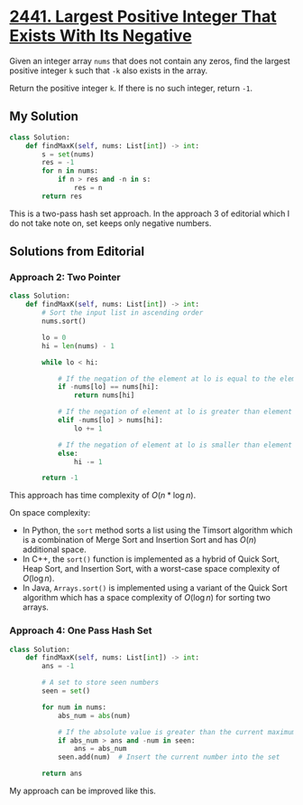 # [2441. Largest Positive Integer That Exists With Its Negative](https://leetcode.com/problems/largest-positive-integer-that-exists-with-its-negative/?envType=daily-question&envId=2024-05-02)

Given an integer array `nums` that does not contain any zeros, find the largest positive integer `k` such that `-k` also exists in the array.

Return the positive integer `k`. If there is no such integer, return `-1`.

## My Solution

```python
class Solution:
    def findMaxK(self, nums: List[int]) -> int:
        s = set(nums)
        res = -1
        for n in nums:
            if n > res and -n in s:
                res = n
        return res
```

This is a two-pass hash set approach. In the approach 3 of editorial which I do not take note on, set keeps only negative numbers.

## Solutions from Editorial

### Approach 2: Two Pointer
```python
class Solution:
    def findMaxK(self, nums: List[int]) -> int:
        # Sort the input list in ascending order
        nums.sort()

        lo = 0
        hi = len(nums) - 1

        while lo < hi:

            # If the negation of the element at lo is equal to the element at hi
            if -nums[lo] == nums[hi]:
                return nums[hi]

            # If the negation of element at lo is greater than element at hi
            elif -nums[lo] > nums[hi]: 
                lo += 1

            # If the negation of element at lo is smaller than element at hi
            else:
                hi -= 1

        return -1
```

This approach has time complexity of $O(n * \log n)$.

On space complexity:

- In Python, the `sort` method sorts a list using the Timsort algorithm which is a combination of Merge Sort and Insertion Sort and has $O(n)$ additional space.
- In C++, the `sort()` function is implemented as a hybrid of Quick Sort, Heap Sort, and Insertion Sort, with a worst-case space complexity of $O(\log n)$.
- In Java, `Arrays.sort()` is implemented using a variant of the Quick Sort algorithm which has a space complexity of $O(\log ⁡n)$ for sorting two arrays.

### Approach 4: One Pass Hash Set

```python
class Solution:
    def findMaxK(self, nums: List[int]) -> int:
        ans = -1

        # A set to store seen numbers
        seen = set()

        for num in nums:
            abs_num = abs(num)

            # If the absolute value is greater than the current maximum and its negation is seen
            if abs_num > ans and -num in seen:
                ans = abs_num
            seen.add(num)  # Insert the current number into the set

        return ans
```

My approach can be improved like this.